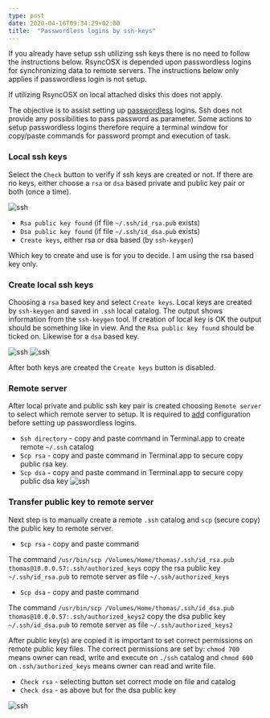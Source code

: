 ```yaml
---
type: post
date: 2020-04-16T09:34:29+02:00
title:  "Passwordless logins by ssh-keys"
---
```

If you already have setup ssh utilizing ssh keys there is no need to follow the instructions below. RsyncOSX is depended upon passwordless logins for synchronizing data to remote servers. The instructions below only applies if passwordless login is not setup.

If utilizing RsyncOSX on local attached disks this does not apply.

The objective is to assist setting up [passwordless](/post/passwordlessLogin/) logins. Ssh does not provide any possibilities to pass password as parameter. Some actions to setup passwordless logins therefore require a terminal window for copy/paste commands for password prompt and execution of task.

### Local ssh keys

Select the `Check` button to verify if ssh keys are created or not. If there are no keys, either choose a `rsa` or `dsa` based private and public key pair or both (once a time).

![ssh](/images/RsyncOSX/master/ssh/ssh1.png)

- `Rsa public key found` (if file `~/.ssh/id_rsa.pub` exists)
- `Dsa public key found` (if file `~/.ssh/id_dsa.pub` exists)
- `Create keys`, either rsa or dsa based (by `ssh-keygen`)

Which key to create and use is for you to decide. I am using the rsa based key only.

### Create local ssh keys

Choosing a `rsa` based key and select `Create keys`. Local keys are created by `ssh-keygen` and saved in `.ssh` local catalog. The output shows information from the `ssh-keygen` tool. If creation of local key is OK the output should be something like in view. And the `Rsa public key found` should be ticked on. Likewise for a `dsa` based key.

![ssh](/images/RsyncOSX/master/ssh/rsa.png)
![ssh](/images/RsyncOSX/master/ssh/dsa.png)

After both keys are created the `Create keys` button is disabled.

### Remote server

After local private and public ssh key pair is created choosing `Remote server` to select which remote server to setup. It is required to [add](/post/addconfigurations/) configuration before setting up passwordless logins.
- `Ssh directory` - copy and paste command in Terminal.app to create remote `~/.ssh` catalog
- `Scp rsa` - copy and paste command in Terminal.app to secure copy public rsa key.
- `Scp dsa` - copy and paste command in Terminal.app to secure copy public dsa key
![ssh](/images/RsyncOSX/master/ssh/ssh2.png)

### Transfer public key to remote server

Next step is to manually create a remote `.ssh` catalog and `scp` (secure copy) the public key to remote server.

- `Scp rsa` - copy and paste command

The command `/usr/bin/scp /Volumes/Home/thomas/.ssh/id_rsa.pub thomas@10.0.0.57:.ssh/authorized_keys` copy the rsa public key `~/.ssh/id_rsa.pub` to remote server as file `~/.ssh/authorized_keys`

- `Scp dsa` - copy and paste command

The command `/usr/bin/scp /Volumes/Home/thomas/.ssh/id_dsa.pub thomas@10.0.0.57:.ssh/authorized_keys2` copy the dsa public key `~/.ssh/id_dsa.pub` to remote server as file `~/.ssh/authorized_keys2`

After public key(s) are copied it is important to set correct permissions on remote public key files. The correct permissions are set by: `chmod 700` means owner can read, write and execute on `./ssh` catalog and `chmod 600` on `.ssh/authorized_keys` means owner can read and write file.

- `Check rsa` - selecting button set correct mode on file and catalog
- `Check dsa` - as above but for the dsa public key

![ssh](/images/RsyncOSX/master/ssh/ssh3.png)
